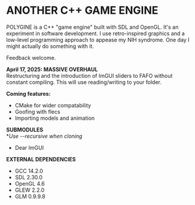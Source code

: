 # ANOTHER C++ GAME ENGINE  
POLYGINE is a C++ "game engine" built with SDL and OpenGL. It's an experiment in software development.
I use retro-inspired graphics and a low-level programming approach to appease my NIH syndrome.
One day I might actually do something with it.

Feedback welcome.

**April 17, 2025: MASSIVE OVERHAUL**  
Restructuring and the introduction of ImGUI sliders to FAFO without constant compiling.
This will use reading/writing to your folder.

**Coming features:**
- CMake for wider compatability
- Goofing with flecs
- Importing models and animation

**SUBMODULES**  
\**Use --recursive when cloning*
- Dear ImGUI

**EXTERNAL DEPENDENCIES**
- GCC 14.2.0
- SDL 2.30.0
- OpenGL 4.6
- GLEW 2.2.0
- GLM 0.9.9.8
